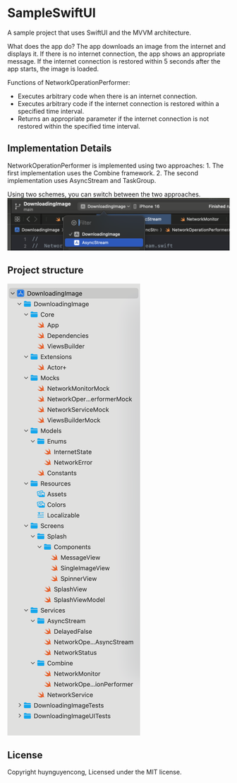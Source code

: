 # SampleSwiftUI
A sample project that uses SwiftUI and the MVVM architecture.

What does the app do?
The app downloads an image from the internet and displays it.
If there is no internet connection, the app shows an appropriate message.
If the internet connection is restored within 5 seconds after the app starts, the image is loaded.

Functions of NetworkOperationPerformer:
- Executes arbitrary code when there is an internet connection.
- Executes arbitrary code if the internet connection is restored within a specified time interval.
- Returns an appropriate parameter if the internet connection is not restored within the specified time interval.

## Implementation Details
NetworkOperationPerformer is implemented using two approaches:
	1.	The first implementation uses the Combine framework.
	2.	The second implementation uses AsyncStream and TaskGroup.

Using two schemes, you can switch between the two approaches.
![Shemes](Demo/shemes.png)

## Project structure
![Project structure](Demo/project-structure.png)

## License
Copyright huynguyencong,  Licensed under the MIT license.
